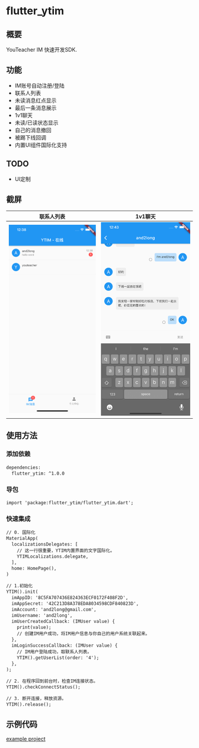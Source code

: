 # flutter_ytim
## 概要
YouTeacher IM 快速开发SDK.

## 功能
- IM账号自动注册/登陆
- 联系人列表
- 未读消息红点显示
- 最后一条消息展示
- 1v1聊天
- 未读/已读状态显示
- 自己的消息撤回
- 被踢下线回调
- 内置UI组件国际化支持

## TODO
- UI定制

## 截屏
| 联系人列表 | 1v1聊天 |
|:---:|:---:|
| ![](arts/user_list.png) | ![](arts/chat_1v1.png) |

## 使用方法
### 添加依赖
```
dependencies:
  flutter_ytim: ^1.0.0
```
### 导包
```
import 'package:flutter_ytim/flutter_ytim.dart';
```
### 快速集成
```
// 0. 国际化
MaterialApp(
  localizationsDelegates: [
    // 这一行很重要，YTIM内置界面的文字国际化。
    YTIMLocalizations.delegate,
  ],
  home: HomePage(),
)
```
```
// 1.初始化
YTIM().init(
  imAppID: '8C5FA707436E824363ECF0172F408F2D',
  imAppSecret: '42C213D8A378EDA8034598CDF840823D',
  imAccount: 'and2long@gmail.com',
  imUsername: 'and2long',
  imUserCreatedCallback: (IMUser value) {
    print(value);
    // 创建IM用户成功，将IM用户信息与你自己的用户系统关联起来。
  },
  imLoginSuccessCallback: (IMUser value) {
    // IM用户登陆成功，取联系人列表。
    YTIM().getUserList(order: '4');
  },
);
```
```
// 2. 在程序回到前台时，检查IM连接状态。
YTIM().checkConnectStatus();
```
```
// 3. 断开连接，释放资源。
YTIM().release();
```
## 示例代码
[example project](https://github.com/and2long/flutter_ytim/tree/master/example)